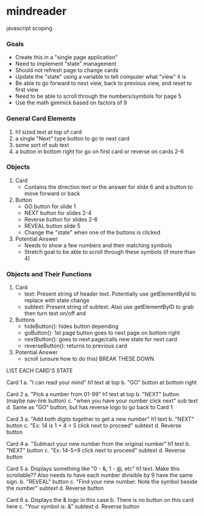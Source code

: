 # mindreader

javascript scoping

### Goals
- Create this in a "single page application"
- Need to implement "state" management
- Should not refresh page to change cards
- Update the "state" using a variable to tell computer what "view" it is
- Be able to go forward to next view, back to previous view, and reset to first view
- Need to be able to scroll through the numbers/symbols for page 5
- Use the math gimmick based on factors of 9

### General Card Elements
1. h1 sized text at top of card
2. a single "Next" type button to go to next card
3. some sort of sub text
4. a button in bottom right for go on first card or reverse on cards 2-6

### Objects
1. Card
    - Contains the direction text or the answer for slide 6 and a button to move forward or back
2. Button
    - GO button for slide 1
    - NEXT button for slides 2-4
    - Reverse button for slides 2-6
    - REVEAL button slide 5
    - Change the "state" when one of the buttons is clicked
3. Potential Answer
    - Needs to show a few numbers and their matching symbols
    - Stretch goal to be able to scroll through these symbols (if more than 4)

### Objects and Their Functions
1. Card
    - text: Present string of header text. Potentially use getElementById to replace with state change
    - subtext: Present string of subtext. Also use getElementByID to grab then turn text on/off and 
2. Buttons
    - hideButton(): hides button depending
    - goButton(): 1st page button goes to next page on bottom right
    - nextButton(): goes to next page/calls new state for next card
    - reverseButton(): returns to previous card
3. Potential Answer
    - scroll (unsure how to do this)
BREAK THESE DOWN

LIST EACH CARD'S STATE

Card 1
a. "I can read your mind" h1 text at top
b. "GO" button at bottom right

Card 2
a. "Pick a number from 01-99" h1 text at top
b. "NEXT" button (maybe nav-link button)
c. "when you have your number click next" sub text
d. Same as "GO" button, but has reverse logo to go back to Card 1

Card 3
a. "Add both digits together to get a new number" h1 text
b. "NEXT" button
c. "Ex: 14 is 1 + 4 = 5 click next to proceed" subtext
d. Reverse button

Card 4
a. "Subtract your new number from the original number" h1 text
b. "NEXT" button
c. "Ex: 14-5=9 click next to proceed" subtext
d. Reverse button

Card 5
a. Displays something like "0 - &, 1 - @, etc" h1 text. Make this scrollable??
   Also needs to have each number divisible by 9 have the same sign.
b. "REVEAL" button
c. "Find your new number. Note the symbol beside the number" subtext
d. Reverse button

Card 6
a. Displays the & logo in this case
b. There is no button on this card here
c. "Your symbol is: &" subtext
d. Reverse button